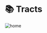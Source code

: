 # 📚 Tracts

![home](https://user-images.githubusercontent.com/22566333/100923977-00f5e180-34ae-11eb-9207-5633c4870786.png)
